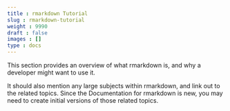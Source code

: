 ```yaml
---
title : rmarkdown Tutorial
slug : rmarkdown-tutorial
weight : 9990
draft : false
images : []
type : docs
---
```


This section provides an overview of what rmarkdown is, and why a developer might want to use it.

It should also mention any large subjects within rmarkdown, and link out to the related topics.  Since the Documentation for rmarkdown is new, you may need to create initial versions of those related topics.

